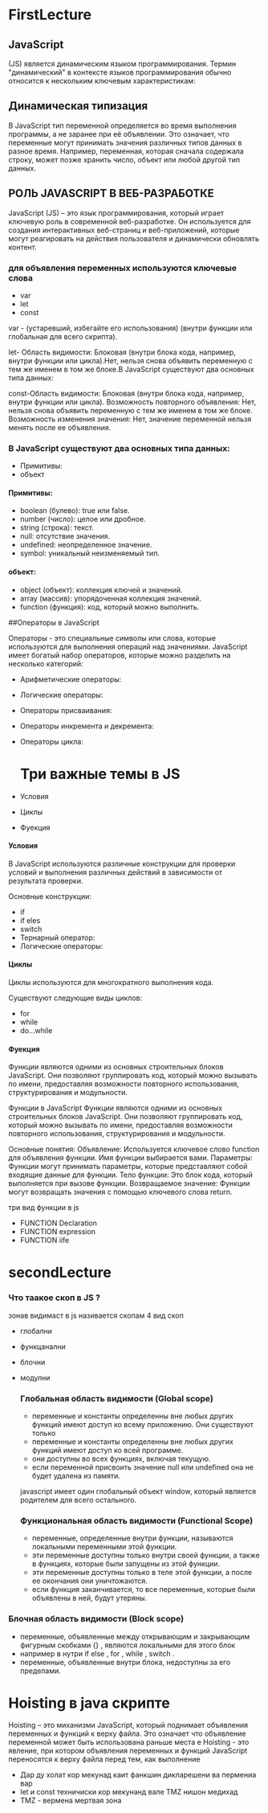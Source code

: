 # FirstLecture

## JavaScript

(JS) является динамическим языком программирования. Термин "динамический" в контексте языков программирования обычно относится к нескольким ключевым характеристикам:

## Динамическая типизация

В JavaScript тип переменной определяется во время выполнения программы, а не заранее при её объявлении. Это означает, что переменные могут принимать значения различных типов данных в разное время. Например, переменная, которая сначала содержала строку, может позже хранить число, объект или любой другой тип данных.

## РОЛЬ JAVASCRIPT В ВЕБ-РАЗРАБОТКЕ

JavaScript (JS) – это язык программирования, который играет ключевую роль в современной веб-разработке. Он используется для создания интерактивных веб-страниц и веб-приложений, которые могут реагировать на действия пользователя и динамически обновлять контент.

### для объявления переменных используются ключевые слова

- var
- let
- const

var - (устаревший, избегайте его использования) (внутри функции или глобальная для всего скрипта).

let- Область видимости: Блоковая (внутри блока кода, например, внутри функции или цикла).Нет, нельзя снова объявить переменную с тем же именем в том же блоке.В JavaScript существуют два основных типа данных:

const-Область видимости: Блоковая (внутри блока кода, например, внутри функции или цикла).
Возможность повторного объявления: Нет, нельзя снова объявить переменную с тем же именем в том же блоке.
Возможность изменения значения: Нет, значение переменной нельзя менять после ее объявления.

### В JavaScript существуют два основных типа данных:

- Примитивы:
- объект

#### Примитивы:

- boolean (булево): true или false.
- number (число): целое или дробное.
- string (строка): текст.
- null: отсутствие значения.
- undefined: неопределенное значение.
- symbol: уникальный неизменяемый тип.

#### объект:

- object (объект): коллекция ключей и значений.
- array (массив): упорядоченная коллекция значений.
- function (функция): код, который можно выполнить.

##Операторы в JavaScript

Операторы - это специальные символы или слова, которые используются для выполнения операций над значениями. JavaScript имеет богатый набор операторов, которые можно разделить на несколько категорий:

- Арифметические операторы:
- Логические операторы:
- Операторы присваивания:
- Операторы инкремента и декремента:
- Операторы цикла:

  # Три важные темы в JS

- Условия
- Циклы
- Фуекция

#### Условия

В JavaScript используются различные конструкции для проверки условий и выполнения различных действий в зависимости от результата проверки.

Основные конструкции:

- if
- if eles
- switch
- Тернарный оператор:
- Логические операторы:

#### Циклы

Циклы используются для многократного выполнения кода.

Существуют следующие виды циклов:

- for
- while
- do...while

#### Фуекция

Функции являются одними из основных строительных блоков JavaScript. Они позволяют группировать код, который можно вызывать по имени, предоставляя возможности повторного использования, структурирования и модульности.

Функции в JavaScript
Функции являются одними из основных строительных блоков JavaScript. Они позволяют группировать код, который можно вызывать по имени, предоставляя возможности повторного использования, структурирования и модульности.

Основные понятия:
Объявление: Используется ключевое слово function для объявления функции. Имя функции выбирается вами.
Параметры: Функции могут принимать параметры, которые представляют собой входящие данные для функции.
Тело функции: Это блок кода, который выполняется при вызове функции.
Возвращаемое значение: Функции могут возвращать значения с помощью ключевого слова return.

три вид функции в js

- FUNCTION Declaration
- FUNCTION expression
- FUNCTION iife

# secondLecture

### Что таакое скоп в JS ?

зонав видимаст в js називается скопам
4 вид скоп

- глобални
- функцанални
- блочни
- модулни

  ### Глобальная область видимости (Global scope)

  - переменные и константы определенны вне любых других функций имеют доступ ко всему приложению. Они существуют только
  - переменные и константы определенны вне любых других функций имеют доступ ко всей программе.
  - они доступны во всех функциях, включая текущую.
  - если переменной присвоить значение null или undefined она не будет удалена из памяти.

  javascript имеет один глобальный объект window, который является родителем для всего остального.

  ### Функциональная область видимости (Functional Scope)

  - переменные, определенные внутри функции, называются локальными переменными этой функции.
  - эти переменные доступны только внутри своей функции, а также в функциях, которые были запущены из этой функции.
  - эти переменные доступны только в теле этой функции, а после ее окончания они уничтожаются.
  - если функция заканчивается, то все переменные, которые были объявлены в ней, будут утеряны.

### Блочная область видимости (Block scope)

- переменные, объявленные между открывающим и закрывающим фигурным скобками {} , являются локальными для этого блок
- например в нутри if else , for , while , switch .
- переменные, объявленные внутри блока, недоступны за его пределами.


# Hoisting в java скрипте 

Hoisting – это миханизми  JavaScript, который поднимает объявления переменных и функций к верху файла. Это означает что объявление переменной может быть использована раньше места е
Hoisting - это явление, при котором объявления переменных и функций JavaScript переносятся к верху файла перед тем, как выполнение 

- Дар ду холат кор мекунад  каит фанкшин дикларешени  ва пермениа вар 
- let  и  const  техничиски кор мекунанд вале ТМZ  нишон медихад
- TMZ   - вермена мертвая зона
